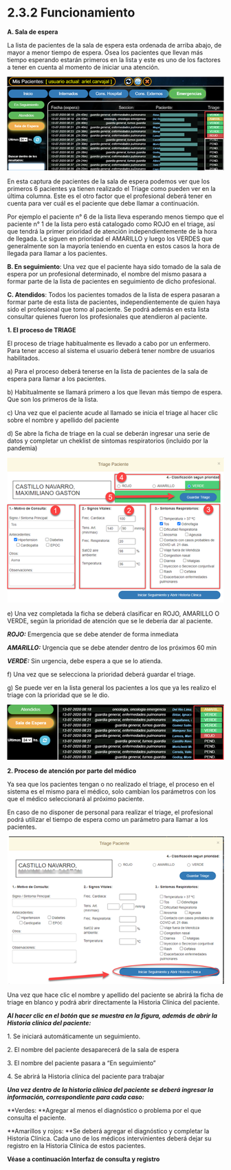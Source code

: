# 2.3.2 Funcionamiento

**A. Sala de espera**

La lista de pacientes de la sala de espera esta ordenada de arriba abajo, de mayor a menor tiempo de espera. Ósea los pacientes que llevan más tiempo esperando estarán primeros en la lista y este es uno de los factores a tener en cuenta al momento de iniciar una atención.

![](<../../.gitbook/assets/image (66).png>)

En esta captura de pacientes de la sala de espera podemos ver que los primeros 6 pacientes ya tienen realizado el Triage como pueden ver en la última columna. Este es el otro factor que el profesional deberá tener en cuenta para ver cuál es el paciente que debe llamar a continuación.

Por ejemplo el paciente n° 6 de la lista lleva esperando menos tiempo que el paciente n° 1  de la lista pero está catalogado como ROJO en el triage, así que tendrá la primer prioridad de atención independientemente de la hora de llegada. Le siguen en prioridad el AMARILLO y luego los VERDES que generalmente son la mayoría teniendo en cuenta en estos casos la hora de llegada para llamar a los pacientes.

&#x20;

**B. En seguimiento**: Una vez que el paciente haya sido tomado de la sala de espera por un profesional determinado, el nombre del mismo pasara a formar parte de la lista de pacientes en seguimiento de dicho profesional.

&#x20;

**C. Atendidos**: Todos los pacientes tomados de la lista de espera pasaran a formar parte de esta lista de pacientes, independientemente de quien haya sido el profesional que tomo al paciente. Se podrá además en esta lista consultar quienes fueron los profesionales que atendieron al paciente.

&#x20;

&#x20;

**1.    El proceso de TRIAGE**

El proceso de triage habitualmente es llevado a cabo por un enfermero. Para tener acceso al sistema el usuario deberá tener nombre de usuarios habilitados.

a)      Para el proceso deberá tenerse en la lista de pacientes de la sala de espera para llamar a los pacientes.

b)      Habitualmente se llamará primero a los que llevan más tiempo de espera. Que son los primeros de la lista.

c)      Una vez que el paciente acude al llamado se inicia el triage al hacer clic sobre el nombre y apellido del paciente

d)      Se abre la ficha de triage en la cual se deberán ingresar una serie de datos y completar un cheklist de síntomas respiratorios (incluido por la pandemia)

![](<../../.gitbook/assets/image (88).png>)

e)      Una vez completada la ficha se deberá clasificar en ROJO, AMARILLO O VERDE, según la prioridad de atención que se le debería dar al paciente.

_**ROJO:**_ Emergencia que se debe atender de forma inmediata

_**AMARILLO:**_ Urgencia que se debe atender dentro de los próximos 60 min

_**VERDE:**_ Sin urgencia, debe espera a que se lo atienda.

f)      Una vez que se selecciona la prioridad deberá guardar el triage.

g)      Se puede ver en la lista general los pacientes a los que ya les realizo el triage con la prioridad que se le dio.

![](<../../.gitbook/assets/image (91).png>)

**2.    Proceso de atención por parte del médico**

&#x20;         Ya sea que los pacientes tengan o no realizado el triage, el proceso en el sistema es el mismo para el médico, solo cambian los parámetros con los que el médico seleccionará al próximo paciente.

En caso de no disponer de personal para realizar el triage, el profesional podrá utilizar el tiempo de espera como un parámetro para llamar a los pacientes.

![](<../../.gitbook/assets/image (87).png>)

Una vez que hace clic el nombre y apellido del paciente se abrirá la ficha de triage en blanco y podrá abrir directamente la Historia Clínica del paciente.

_**Al hacer clic en el botón que se muestra en la figura, además de abrir la Historia clínica del paciente:**_

1\.      Se iniciará automáticamente un seguimiento.

2\.      El nombre del paciente desaparecerá de la sala de espera

3\.      El nombre del paciente pasara a “En seguimiento”

4\.      Se abrirá la Historia clínica del paciente para trabajar

_**Una vez dentro de la historia clínica del paciente se deberá ingresar la información, correspondiente para cada caso:**_

**Verdes: **Agregar al menos el diagnóstico o problema por el que consulta el paciente.

**Amarillos y rojos: **Se deberá agregar el diagnóstico y completar la Historia Clínica. Cada uno de los médicos intervinientes deberá dejar su registro en la Historia Clínica de estos pacientes.

**Véase a continuación Interfaz de consulta y registro**
